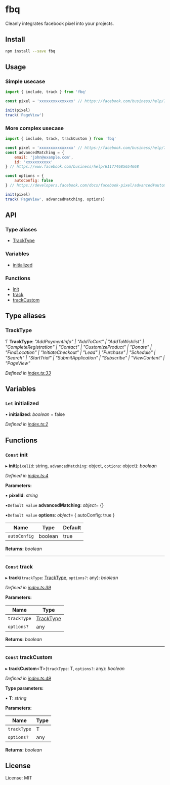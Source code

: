 # fbq

Cleanly integrates facebook pixel into your projects.

## Install 

```bash
npm install --save fbq
```

## Usage

### Simple usecase

```javascript
import { include, track } from 'fbq'

const pixel = 'xxxxxxxxxxxxxxx' // https://facebook.com/business/help/742478679120153

init(pixel)
track('PageView')
```

### More complex usecase

```javascript
import { include, track, trackCustom } from 'fbq'

const pixel = 'xxxxxxxxxxxxxxx' // https://facebook.com/business/help/742478679120153
const advancedMatching = {
    email: 'john@example.com',
    id: 'xxxxxxxxxxx'
} // https://www.facebook.com/business/help/611774685654668

const options = { 
    autoConfig: false
} // https://developers.facebook.com/docs/facebook-pixel/advanced#automatic-configuration

init(pixel)
track('PageView', advancedMatching, options)
```

## API

### Type aliases

* [TrackType](#tracktype)

### Variables

* [initialized](#let-initialized)

### Functions

* [init](#const-init)
* [track](#const-track)
* [trackCustom](#const-trackcustom)

## Type aliases

###  TrackType

Ƭ **TrackType**: *"AddPaymentInfo" | "AddToCart" | "AddToWishlist" | "CompleteRegistration" | "Contact" | "CustomizeProduct" | "Donate" | "FindLocation" | "InitiateCheckout" | "Lead" | "Purchase" | "Schedule" | "Search" | "StartTrial" | "SubmitApplication" | "Subscribe" | "ViewContent" | "PageView"*

*Defined in [index.ts:33](https://github.com/sempostma/fbq/blob/989e188/src/index.ts#L33)*

## Variables

### `Let` initialized

• **initialized**: *boolean* = false

*Defined in [index.ts:2](https://github.com/sempostma/fbq/blob/989e188/src/index.ts#L2)*

## Functions

### `Const` init

▸ **init**(`pixelId`: string, `advancedMatching`: object, `options`: object): *boolean*

*Defined in [index.ts:4](https://github.com/sempostma/fbq/blob/989e188/src/index.ts#L4)*

**Parameters:**

▪ **pixelId**: *string*

▪`Default value`  **advancedMatching**: *object*= {}

▪`Default value`  **options**: *object*= { autoConfig: true }

Name | Type | Default |
------ | ------ | ------ |
`autoConfig` | boolean | true |

**Returns:** *boolean*

___

### `Const` track

▸ **track**(`trackType`: [TrackType](#tracktype), `options?`: any): *boolean*

*Defined in [index.ts:39](https://github.com/sempostma/fbq/blob/989e188/src/index.ts#L39)*

**Parameters:**

Name | Type |
------ | ------ |
`trackType` | [TrackType](#tracktype) |
`options?` | any |

**Returns:** *boolean*

___

### `Const` trackCustom

▸ **trackCustom**<**T**>(`trackType`: T, `options?`: any): *boolean*

*Defined in [index.ts:49](https://github.com/sempostma/fbq/blob/989e188/src/index.ts#L49)*

**Type parameters:**

▪ **T**: *string*

**Parameters:**

Name | Type |
------ | ------ |
`trackType` | T |
`options?` | any |

**Returns:** *boolean*

## License

License: MIT
